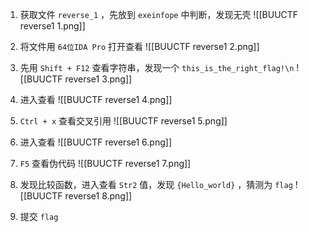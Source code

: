 1. 获取文件 `reverse_1` ，先放到 `exeinfope` 中判断，发现无壳
![[BUUCTF reverse1 1.png]]

2. 将文件用 `64位IDA Pro` 打开查看
![[BUUCTF reverse1 2.png]]

3. 先用 `Shift + F12` 查看字符串，发现一个 `this_is_the_right_flag!\n`
![[BUUCTF reverse1 3.png]]

4. 进入查看
![[BUUCTF reverse1 4.png]]

5. `Ctrl + x` 查看交叉引用
![[BUUCTF reverse1 5.png]]

6. 进入查看
![[BUUCTF reverse1 6.png]]

7. `F5` 查看伪代码
![[BUUCTF reverse1 7.png]]

8. 发现比较函数，进入查看 `Str2` 值，发现 `{Hello_world}` ，猜测为 `flag`
![[BUUCTF reverse1 8.png]]

9. 提交 `flag`